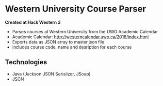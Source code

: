 # Western University Course Parser
**Created at Hack Western 3**
* Parses courses at Western University from the UWO Academic Calendar
* Academic Calendar: http://westerncalendar.uwo.ca/2016/index.html
* Exports data as JSON array to master.json file
* Includes course code, name and desription for each course

## Technologies
* Java (Jackson JSON Serializer, JSoup)
* JSON


